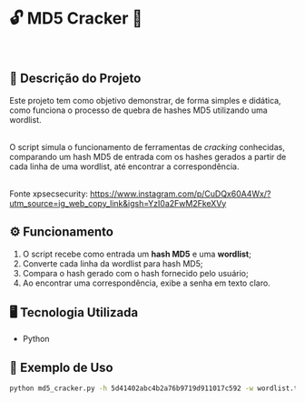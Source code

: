 # 🔓 MD5 Cracker 🧠

<br>

## 📃 Descrição do Projeto

Este projeto tem como objetivo demonstrar, de forma simples e didática, como funciona o processo de quebra de hashes MD5 utilizando uma wordlist.

<br>O script simula o funcionamento de ferramentas de *cracking* conhecidas, comparando um hash MD5 de entrada com os hashes gerados a partir de cada linha de uma wordlist, até encontrar a correspondência.

<br>Fonte xpsecsecurity: https://www.instagram.com/p/CuDQx60A4Wx/?utm_source=ig_web_copy_link&igsh=YzI0a2FwM2FkeXVy


## ⚙️ Funcionamento

1. O script recebe como entrada um **hash MD5** e uma **wordlist**;
2. Converte cada linha da wordlist para hash MD5;
3. Compara o hash gerado com o hash fornecido pelo usuário;
4. Ao encontrar uma correspondência, exibe a senha em texto claro.


## 🖥️ Tecnologia Utilizada

* Python


## 📌 Exemplo de Uso

```bash
python md5_cracker.py -h 5d41402abc4b2a76b9719d911017c592 -w wordlist.txt
```
